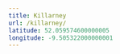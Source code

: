 ```yaml
---
title: Killarney
url: /killarney/
latitude: 52.059574600000005
longitude: -9.505322000000001
---
```

